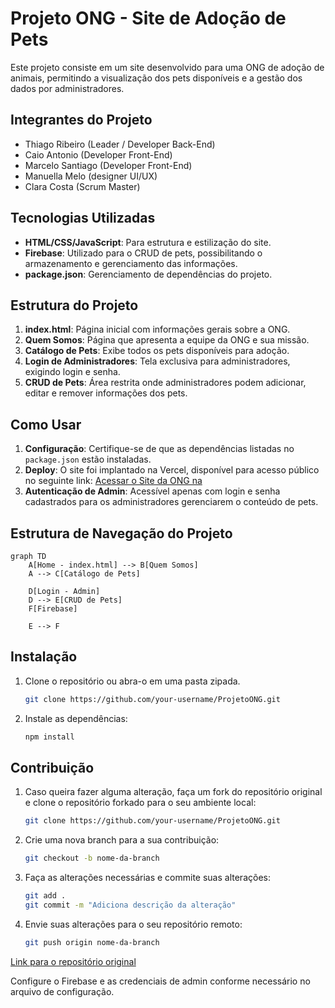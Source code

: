 # Projeto ONG - Site de Adoção de Pets

Este projeto consiste em um site desenvolvido para uma ONG de adoção de animais, permitindo a visualização dos pets disponíveis e a gestão dos dados por administradores.

## Integrantes do Projeto

- Thiago Ribeiro (Leader / Developer Back-End)
- Caio Antonio (Developer Front-End)
- Marcelo Santiago (Developer Front-End)
- Manuella Melo (designer UI/UX)
- Clara Costa (Scrum Master)

## Tecnologias Utilizadas

- **HTML/CSS/JavaScript**: Para estrutura e estilização do site.
- **Firebase**: Utilizado para o CRUD de pets, possibilitando o armazenamento e gerenciamento das informações.
- **package.json**: Gerenciamento de dependências do projeto.

## Estrutura do Projeto

1. **index.html**: Página inicial com informações gerais sobre a ONG.
2. **Quem Somos**: Página que apresenta a equipe da ONG e sua missão.
3. **Catálogo de Pets**: Exibe todos os pets disponíveis para adoção.
4. **Login de Administradores**: Tela exclusiva para administradores, exigindo login e senha.
5. **CRUD de Pets**: Área restrita onde administradores podem adicionar, editar e remover informações dos pets.

## Como Usar

1. **Configuração**: Certifique-se de que as dependências listadas no `package.json` estão instaladas.
2. **Deploy**: O site foi implantado na Vercel, disponível para acesso público no seguinte link: [Acessar o Site da ONG na](https://projeto-recomeco.vercel.app/)
3. **Autenticação de Admin**: Acessível apenas com login e senha cadastrados para os administradores gerenciarem o conteúdo de pets.

## Estrutura de Navegação do Projeto

```mermaid
graph TD
    A[Home - index.html] --> B[Quem Somos]
    A --> C[Catálogo de Pets]
    
    D[Login - Admin]
    D --> E[CRUD de Pets]
    F[Firebase]
    
    E --> F

```
## Instalação

1. Clone o repositório ou abra-o em uma pasta zipada.

   ```bash
   git clone https://github.com/your-username/ProjetoONG.git
   ```

2. Instale as dependências:

   ```bash
   npm install
   ```
   
## Contribuição

1. Caso queira fazer alguma alteração, faça um fork do repositório original e clone o repositório forkado para o seu ambiente local:

   ```bash
   git clone https://github.com/your-username/ProjetoONG.git
   ```

2. Crie uma nova branch para a sua contribuição:

   ```bash
   git checkout -b nome-da-branch
   ```

3. Faça as alterações necessárias e commite suas alterações:

   ```bash
   git add .
   git commit -m "Adiciona descrição da alteração"
   ```

4. Envie suas alterações para o seu repositório remoto:

   ```bash
   git push origin nome-da-branch
   ```

[Link para o repositório original](https://github.com/ThiagoRAlmeida2/ProjetoONG)

Configure o Firebase e as credenciais de admin conforme necessário no arquivo de configuração.